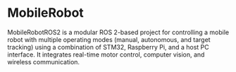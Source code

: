 # MobileRobot
MobileRobotROS2 is a modular ROS 2-based project for controlling a mobile robot with multiple operating modes (manual, autonomous, and target tracking) using a combination of STM32, Raspberry Pi, and a host PC interface. It integrates real-time motor control, computer vision, and wireless communication.
